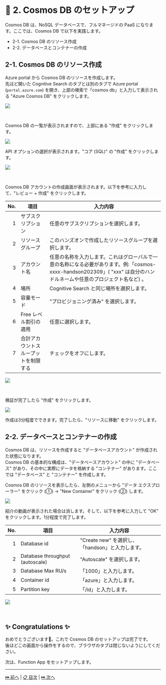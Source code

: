 # 🧪 2. Cosmos DB のセットアップ

Cosmos DB は、NoSQL データベースで、フルマネージドの PaaS になります。ここでは、Cosmos DB で以下を実践します。

- 2-1. Cosmos DB のリソース作成
- 2-2. データベースとコンテナーの作成

## 2-1. Cosmos DB のリソース作成

Azure portal から Cosmos DB のリソースを作成します。  
先ほど開いた Cognitive Search のタブとは別のタブで Azure portal (`portal.azure.com`) を開き、上部の検索で「cosmos db」と入力して表示される "Azure Cosmos DB" をクリックします。

![](./images/2-1-1.png)

<br>

Cosmos DB の一覧が表示されますので、上部にある "作成" をクリックします。

![](./images/2-1-2.png)
<br>

API オプションの選択が表示されます。"コア (SQL)" の "作成" をクリックします。

![](./images/2-1-3.png)

<br>

Cosmos DB アカウントの作成画面が表示されます。以下を参考に入力して、"レビュー + 作成" をクリックします。

 No. | 項目 | 入力内容
---: | --- | ---
1 | サブスクリプション | 任意のサブスクリプションを選択します。
2 | リソースグループ | このハンズオンで作成したリソースグループを選択します。
3 | アカウント名 | 任意の名称を入力します。これはグローバルで一意の名称になる必要があります。例:「cosmos-xxxx-handson202309」( "xxx" は自分のハンドルネームや任意のプロジェクト名など) 。
4 | 場所 | Cognitive Search と同じ場所を選択します。
5 | 容量モード | "プロビジョニング済み" を選択します。
6 | Free レベル割引の適用 | 任意に選択します。
7 | 合計アカウントスループットを制限する | チェックをオフにします。


![](./images/2-1-4.png)

<br>

検証が完了したら "作成" をクリックします。

![](./images/2-1-5.png)


作成は3分程度でできます。完了したら、"リソースに移動" をクリックします。


## 2-2. データベースとコンテナーの作成

Cosmos DB は、リソースを作成すると "データベースアカウント" が作成された状態になります。  
Cosmos DB の基本的な構成は、"データベースアカウント" の中に "データベース" があり、その中に実際にデータを格納する "コンテナー" があります。ここでは "データベース" と "コンテナー" を作成します。

Cosmos DB のリソースを表示したら、左側のメニューから "データ エクスプローラー" をクリック (①) → "New Container" をクリック (②) します。

![](./images/2-2-1.png)

紹介の動画が表示された場合は消します。そして、以下を参考に入力して "OK" をクリックします。1分程度で完了します。

 No. | 項目 | 入力内容
---: | --- | ---
1 | Database id | "Create new" を選択し、「handson」と入力します。
2 | Database throughput (autoscale) | "Autoscale" を選択します。
3 | Database Max RU/s | 「1000」と入力します。
4 | Container id | 「azure」と入力します。
5 | Partition key | 「/id」と入力します。

![](./images/2-2-1.png)

<br>

## ✨ Congratulations ✨

おめでとうございます🎉。これで Cosmos DB のセットアップは完了です。  
後ほどこの画面から操作をするので、ブラウザのタブは閉じないようにしてください。

次は、Function App をセットアップします。

---

[⏮️ 前へ](./setup-cognitive-search.md) | [📋 目次](../README.md) | [⏭️ 次へ](./setup-function-app.md)
